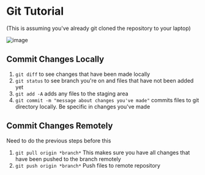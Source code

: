 # Git Tutorial

(This is assuming you've already git cloned the repository to your laptop)

![image](https://github.com/UOM-Meng-Team-4/High_Vis/assets/74827620/c38c8294-da9b-4952-a2d6-ba5f1b4df221)



## Commit Changes Locally
1) `git diff` to see changes that have been made locally
2) `git status` to see branch you're on and files that have not been added yet
3) `git add -A` adds any files to the staging area
4) `git commit -m "message about changes you've made"` commits files to git directory locally. Be specific in changes you've made

## Commit Changes Remotely
Need to do the previous steps before this
1) `git pull origin *branch*` This makes sure you have all changes that have been pushed to the branch remotely
2) `git push origin *branch*` Push files to remote repository 
